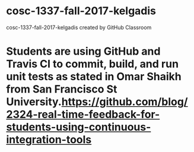 # cosc-1337-fall-2017-kelgadis
cosc-1337-fall-2017-kelgadis created by GitHub Classroom

# Students are using GitHub and Travis CI to commit, build, and run unit tests as stated in Omar Shaikh from San Francisco St University.https://github.com/blog/2324-real-time-feedback-for-students-using-continuous-integration-tools
